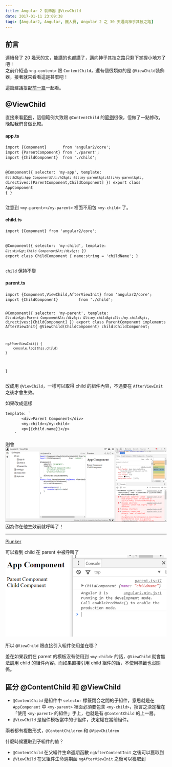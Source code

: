 ```yaml
---
title: Angular 2 裝飾器 @ViewChild
date: 2017-01-11 23:09:38
tags: [Angular2, Angular, 鐵人賽, Angular 2 之 30 天邁向神乎其技之路]
---
```

<h2>&#x524D;&#x8A00;</h2>
<p>&#x9023;&#x7E8C;&#x767C;&#x4E86; 20 &#x5E7E;&#x5929;&#x7684;&#x6587;&#xFF0C;&#x80FD;&#x8B1B;&#x7684;&#x4E5F;&#x90FD;&#x8B1B;&#x4E86;&#xFF0C;&#x9081;&#x5411;&#x795E;&#x4E4E;&#x5176;&#x6280;&#x4E4B;&#x8DEF;&#x53EA;&#x5269;&#x4E0B;&#x638C;&#x63E1;&#x5C0F;&#x5730;&#x65B9;&#x4E86;&#x5427;&#xFF01;<br>
&#x4E4B;&#x524D;&#x4ECB;&#x7D39;&#x904E; <code>&lt;ng-content&gt;</code> &#x8DDF; <code>ContentChild</code>&#xFF0C;&#x9084;&#x6709;&#x500B;&#x5F88;&#x985E;&#x4F3C;&#x7684;&#x662F; <code>@ViewChild</code>&#x88DD;&#x98FE;&#x5668;&#xFF0C;&#x63A5;&#x8457;&#x5C31;&#x4F86;&#x770B;&#x770B;&#x9019;&#x662F;&#x751A;&#x9EBC;&#x5427;&#xFF01;</p>
<p>&#x9019;&#x7BC7;&#x5EFA;&#x8B70;&#x642D;&#x914D;<a href="https://ithelp.ithome.com.tw/articles/10188796" target="_blank">&#x524D;&#x4E00;&#x7BC7;</a>&#x4E00;&#x8D77;&#x770B;&#x3002;</p>
<h2>@ViewChild</h2>
<p>&#x76F4;&#x63A5;&#x4F86;&#x770B;<a href="https://embed.plnkr.co/W15xez8iP7O67SMfXFrL/" target="_blank">&#x7BC4;&#x4F8B;</a>&#xFF0C;&#x9019;&#x500B;&#x7BC4;&#x4F8B;&#x5927;&#x81F4;&#x8DDF; <code>@ContentChild</code> &#x7684;<a href="https://embed.plnkr.co/rSmStf53EZx4Dh4AlI1g/" target="_blank">&#x7BC4;&#x4F8B;</a>&#x5F88;&#x50CF;&#xFF0C;&#x4F46;&#x505A;&#x4E86;&#x4E00;&#x9EDE;&#x4FEE;&#x6539;&#xFF0C;&#x665A;&#x9EDE;&#x6211;&#x5011;&#x6703;&#x505A;&#x6BD4;&#x8F03;&#x3002;</p>
<h4>app.ts</h4>
<pre><code>import {Component}       from &apos;angular2/core&apos;;
import {ParentComponent} from &apos;./parent&apos;;
import {ChildComponent}  from &apos;./child&apos;;

@Component({
    selector: &apos;my-app&apos;,
    template: `
        &lt;h2&gt;App Component&lt;/h2&gt;
        &lt;my-parent&gt;&lt;/my-parent&gt;
    `,
    directives:[ParentComponent,ChildComponent]
})
export class AppComponent {
}
</code></pre>
<p>&#x6CE8;&#x610F;&#x5230; <code>&lt;my-parent&gt;&lt;/my-parent&gt;</code> &#x88E1;&#x9762;&#x4E0D;&#x7528;&#x5305; <code>&lt;my-child&gt;</code> &#x4E86;&#x3002;</p>
<h4>child.ts</h4>
<pre><code>import {Component} from &apos;angular2/core&apos;;

@Component({
    selector: &apos;my-child&apos;,
    template: `
        &lt;div&gt;Child Component&lt;/div&gt;
    `
})
export class ChildComponent {
    name:string = &apos;childName&apos;;
}
</code></pre>
<p><code>child</code> &#x4FDD;&#x6301;&#x4E0D;&#x8B8A;</p>
<h4>parent.ts</h4>
<pre><code>import {Component,ViewChild,AfterViewInit} from &apos;angular2/core&apos;;
import {ChildComponent}         from &apos;./child&apos;;

@Component({
    selector: &apos;my-parent&apos;,
    template: `
       &lt;div&gt;Parent Component&lt;/div&gt;
       &lt;my-child&gt;&lt;/my-child&gt;
    `,
    directives:[ChildComponent]
})
export class ParentComponent implements AfterViewInit{
    @ViewChild(ChildComponent)
    child:ChildComponent;

    ngAfterViewInit() {
        console.log(this.child)
    }
}
</code></pre>
<p>&#x6539;&#x6210;&#x7528; <code>@ViewChild</code>&#xFF0C;&#x4E00;&#x6A23;&#x53EF;&#x4EE5;&#x53D6;&#x5F97; child &#x7684;&#x7D44;&#x4EF6;&#x5167;&#x5BB9;&#xFF0C;&#x4E0D;&#x904E;&#x8981;&#x5728; <code>AfterViewInit</code> &#x4E4B;&#x5F8C;&#x624D;&#x6703;&#x751F;&#x6548;&#x3002;</p>
<p>&#x5982;&#x679C;&#x6539;&#x6210;&#x9019;&#x6A23;</p>
<pre><code>template: `
       &lt;div&gt;Parent Component&lt;/div&gt;
       &lt;my-child&gt;&lt;/my-child&gt;
       &lt;p&gt;{{child.name}}&lt;/p&gt;
    `
</code></pre>
<p>&#x5247;&#x6703;<br>
<img src="https://raw.githubusercontent.com/tigercosmos/webImg/master/angular-ViewChild_err.PNG" alt><br>
&#x56E0;&#x70BA;&#x4F60;&#x5728;&#x4ED6;&#x751F;&#x6548;&#x524D;&#x5C31;&#x547C;&#x53EB;&#x4E86;&#xFF01;</p>
<hr>
<p><a href="https://embed.plnkr.co/W15xez8iP7O67SMfXFrL/" target="_blank">Plunker</a></p>
<p>&#x53EF;&#x4EE5;&#x770B;&#x5230; child &#x5728; parent &#x4E2D;&#x88AB;&#x547C;&#x53EB;&#x4E86;<br>
<img src="https://raw.githubusercontent.com/tigercosmos/webImg/master/angular-ViewChild.PNG" alt></p>
<p>&#x6240;&#x4EE5; <code>@ViewChild</code> &#x8DDF;&#x76F4;&#x63A5;&#x5F15;&#x5165;&#x7D44;&#x4EF6;&#x4F7F;&#x7528;&#x5DEE;&#x5728;&#x54EA;&#xFF1F;</p>
<p>&#x5DEE;&#x5728;&#x5982;&#x679C;&#x6211;&#x5011;&#x5728; parent &#x7684;&#x6A21;&#x677F;&#x6C92;&#x6709;&#x4F7F;&#x7528;&#x5230; <code>&lt;my-child&gt;</code> &#x7684;&#x8A71;&#xFF0C;<code>@ViewChild</code> &#x5C31;&#x6703;&#x7121;&#x6CD5;&#x8ABF;&#x7528; child &#x7684;&#x7D44;&#x4EF6;&#x5167;&#x5BB9;&#x3002;&#x800C;&#x5982;&#x679C;&#x76F4;&#x63A5;&#x5F15;&#x7528; child &#x7D44;&#x4EF6;&#x7684;&#x8A71;&#xFF0C;&#x4E0D;&#x4F7F;&#x7528;&#x6A19;&#x7C64;&#x4E5F;&#x6C92;&#x95DC;&#x4FC2;&#x3002;</p>
<h2>&#x5340;&#x5206; @ContentChild &#x548C; @ViewChild</h2>
<ul>
<li>
<code>@ContentChild</code> &#x662F;&#x7D44;&#x4EF6;&#x4E2D; <code>selector</code> &#x6A19;&#x7C64;&#x9589;&#x5408;&#x4E4B;&#x9593;&#x7684;&#x5B50;&#x7D44;&#x4EF6;&#xFF0C;&#x610F;&#x601D;&#x5C31;&#x662F;&#x5728; <code>AppComponent</code> &#x4E2D; <code>&lt;my-parent&gt;</code> &#x88E1;&#x9762;&#x5FC5;&#x9808;&#x8981;&#x5305;&#x542B; <code>&lt;my-child&gt;</code>&#xFF0C;&#x63DB;&#x8A00;&#x4E4B;&#x6C7A;&#x5B9A;&#x6B0A;&#x5728;&#x300C;&#x4F7F;&#x7528; <code>&lt;my-parent&gt;</code> &#x7684;&#x7D44;&#x4EF6;&#x300D;&#x624B;&#x4E0A;&#xFF0C;&#x4E5F;&#x5C31;&#x662F;&#x6709; <code>@ContentChild</code> &#x7684;&#x4E0A;&#x4E00;&#x5C64;&#x3002;</li>
<li>
<code>@ViewChild</code> &#x662F;&#x7D44;&#x4EF6;&#x6A21;&#x677F;&#x7576;&#x4E2D;&#x7684;&#x5B50;&#x7D44;&#x4EF6;&#xFF0C;&#x6C7A;&#x5B9A;&#x6B0A;&#x5728;&#x7576;&#x524D;&#x7D44;&#x4EF6;&#x3002;</li>
</ul>
<p>&#x5169;&#x8005;&#x90FD;&#x6709;&#x8907;&#x6578;&#x5F62;&#x5F0F;&#xFF0C;<code>@ContentChildren</code> &#x548C; <code>@ViewChildren</code></p>
<p>&#x4EC0;&#x9EBC;&#x6642;&#x5019;&#x7372;&#x53D6;&#x5230;&#x5B50;&#x7D44;&#x4EF6;&#x7684;&#x503C;&#xFF1F;</p>
<ul>
<li>
<code>@ContentChild</code> &#x5728;&#x7236;&#x7D44;&#x4EF6;&#x751F;&#x547D;&#x9031;&#x671F;&#x51FD;&#x6578; <code>ngAfterContentInit</code> &#x4E4B;&#x5F8C;&#x53EF;&#x4EE5;&#x7372;&#x53D6;&#x5230;</li>
<li>
<code>@ViewChild</code> &#x5728;&#x7236;&#x7D44;&#x4EF6;&#x751F;&#x547D;&#x9031;&#x671F;&#x51FD; <code>ngAfterViewInit</code> &#x4E4B;&#x5F8C;&#x53EF;&#x4EE5;&#x7372;&#x53D6;&#x5230;</li>
</ul>
 <br>
                                                    </div>
                    </div>
                
